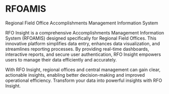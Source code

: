 # RFOAMIS
Regional Field Office Accomplishments Management Information System

RFO Insight is a comprehensive Accomplishments Management Information System (RFOAMIS) designed specifically for Regional Field Offices. This innovative platform simplifies data entry, enhances data visualization, and streamlines reporting processes. By providing real-time dashboards, interactive reports, and secure user authentication, RFO Insight empowers users to manage their data efficiently and accurately.

With RFO Insight, regional offices and central management can gain clear, actionable insights, enabling better decision-making and improved operational efficiency. Transform your data into powerful insights with RFO Insight.
